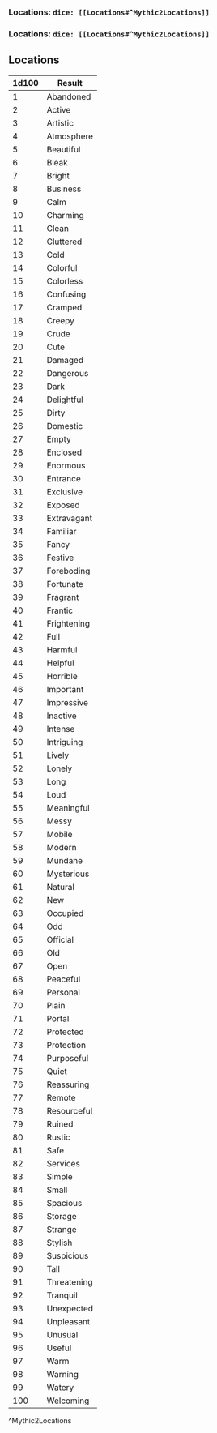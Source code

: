 ### Locations: `dice: [[Locations#^Mythic2Locations]]`
### Locations: `dice: [[Locations#^Mythic2Locations]]`

## Locations
| 1d100 | Result      |
| ----- | ----------- |
| 1     | Abandoned   |
| 2     | Active      |
| 3     | Artistic    |
| 4     | Atmosphere  |
| 5     | Beautiful   |
| 6     | Bleak       |
| 7     | Bright      |
| 8     | Business    |
| 9     | Calm        |
| 10    | Charming    |
| 11    | Clean       |
| 12    | Cluttered   |
| 13    | Cold        |
| 14    | Colorful    |
| 15    | Colorless   |
| 16    | Confusing   |
| 17    | Cramped     |
| 18    | Creepy      |
| 19    | Crude       |
| 20    | Cute        |
| 21    | Damaged     |
| 22    | Dangerous   |
| 23    | Dark        |
| 24    | Delightful  |
| 25    | Dirty       |
| 26    | Domestic    |
| 27    | Empty       |
| 28    | Enclosed    |
| 29    | Enormous    |
| 30    | Entrance    |
| 31    | Exclusive   |
| 32    | Exposed     |
| 33    | Extravagant |
| 34    | Familiar    |
| 35    | Fancy       |
| 36    | Festive     |
| 37    | Foreboding  |
| 38    | Fortunate   |
| 39    | Fragrant    |
| 40    | Frantic     |
| 41    | Frightening |
| 42    | Full        |
| 43    | Harmful     |
| 44    | Helpful     |
| 45    | Horrible    |
| 46    | Important   |
| 47    | Impressive  |
| 48    | Inactive    |
| 49    | Intense     |
| 50    | Intriguing  |
| 51    | Lively      |
| 52    | Lonely      |
| 53    | Long        |
| 54    | Loud        |
| 55    | Meaningful  |
| 56    | Messy       |
| 57    | Mobile      |
| 58    | Modern      |
| 59    | Mundane     |
| 60    | Mysterious  |
| 61    | Natural     |
| 62    | New         |
| 63    | Occupied    |
| 64    | Odd         |
| 65    | Official    |
| 66    | Old         |
| 67    | Open        |
| 68    | Peaceful    |
| 69    | Personal    |
| 70    | Plain       |
| 71    | Portal      |
| 72    | Protected   |
| 73    | Protection  |
| 74    | Purposeful  |
| 75    | Quiet       |
| 76    | Reassuring  |
| 77    | Remote      |
| 78    | Resourceful |
| 79    | Ruined      |
| 80    | Rustic      |
| 81    | Safe        |
| 82    | Services    |
| 83    | Simple      |
| 84    | Small       |
| 85    | Spacious    |
| 86    | Storage     |
| 87    | Strange     |
| 88    | Stylish     |
| 89    | Suspicious  |
| 90    | Tall        |
| 91    | Threatening |
| 92    | Tranquil    |
| 93    | Unexpected  |
| 94    | Unpleasant  |
| 95    | Unusual     |
| 96    | Useful      |
| 97    | Warm        |
| 98    | Warning     |
| 99    | Watery      |
| 100   | Welcoming   |
^Mythic2Locations